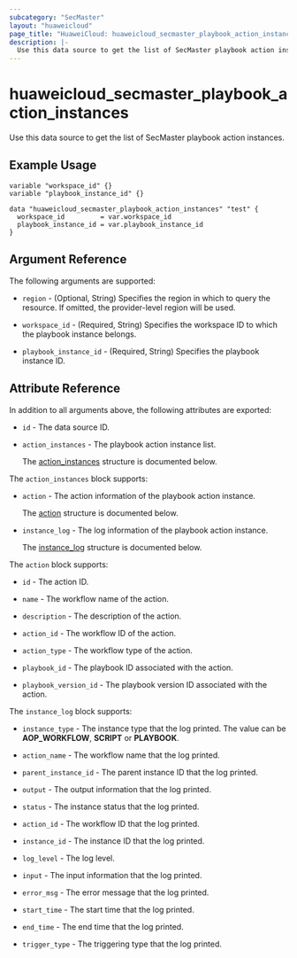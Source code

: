 ```yaml
---
subcategory: "SecMaster"
layout: "huaweicloud"
page_title: "HuaweiCloud: huaweicloud_secmaster_playbook_action_instances"
description: |-
  Use this data source to get the list of SecMaster playbook action instances.
---
```


# huaweicloud_secmaster_playbook_action_instances

Use this data source to get the list of SecMaster playbook action instances.

## Example Usage

```hcl
variable "workspace_id" {}
variable "playbook_instance_id" {}

data "huaweicloud_secmaster_playbook_action_instances" "test" {
  workspace_id         = var.workspace_id
  playbook_instance_id = var.playbook_instance_id
}
```

## Argument Reference

The following arguments are supported:

* `region` - (Optional, String) Specifies the region in which to query the resource.
  If omitted, the provider-level region will be used.

* `workspace_id` - (Required, String) Specifies the workspace ID to which the playbook instance belongs.

* `playbook_instance_id` - (Required, String) Specifies the playbook instance ID.

## Attribute Reference

In addition to all arguments above, the following attributes are exported:

* `id` - The data source ID.

* `action_instances` - The playbook action instance list.

  The [action_instances](#action_instances_struct) structure is documented below.

<a name="action_instances_struct"></a>
The `action_instances` block supports:

* `action` - The action information of the playbook action instance.

  The [action](#action_instances_action_struct) structure is documented below.

* `instance_log` - The log information of the playbook action instance.

  The [instance_log](#action_instances_instance_log_struct) structure is documented below.

<a name="action_instances_action_struct"></a>
The `action` block supports:

* `id` - The action ID.

* `name` - The workflow name of the action.

* `description` - The description of the action.

* `action_id` - The workflow ID of the action.

* `action_type` - The workflow type of the action.

* `playbook_id` - The playbook ID associated with the action.

* `playbook_version_id` - The playbook version ID associated with the action.

<a name="action_instances_instance_log_struct"></a>
The `instance_log` block supports:

* `instance_type` - The instance type that the log printed.
  The value can be **AOP_WORKFLOW**, **SCRIPT** or **PLAYBOOK**.

* `action_name` - The workflow name that the log printed.

* `parent_instance_id` - The parent instance ID that the log printed.

* `output` - The output information that the log printed.

* `status` - The instance status that the log printed.

* `action_id` - The workflow ID that the log printed.

* `instance_id` - The instance ID that the log printed.

* `log_level` - The log level.

* `input` - The input information that the log printed.

* `error_msg` - The error message that the log printed.

* `start_time` - The start time that the log printed.

* `end_time` - The end time that the log printed.

* `trigger_type` - The triggering type that the log printed.
